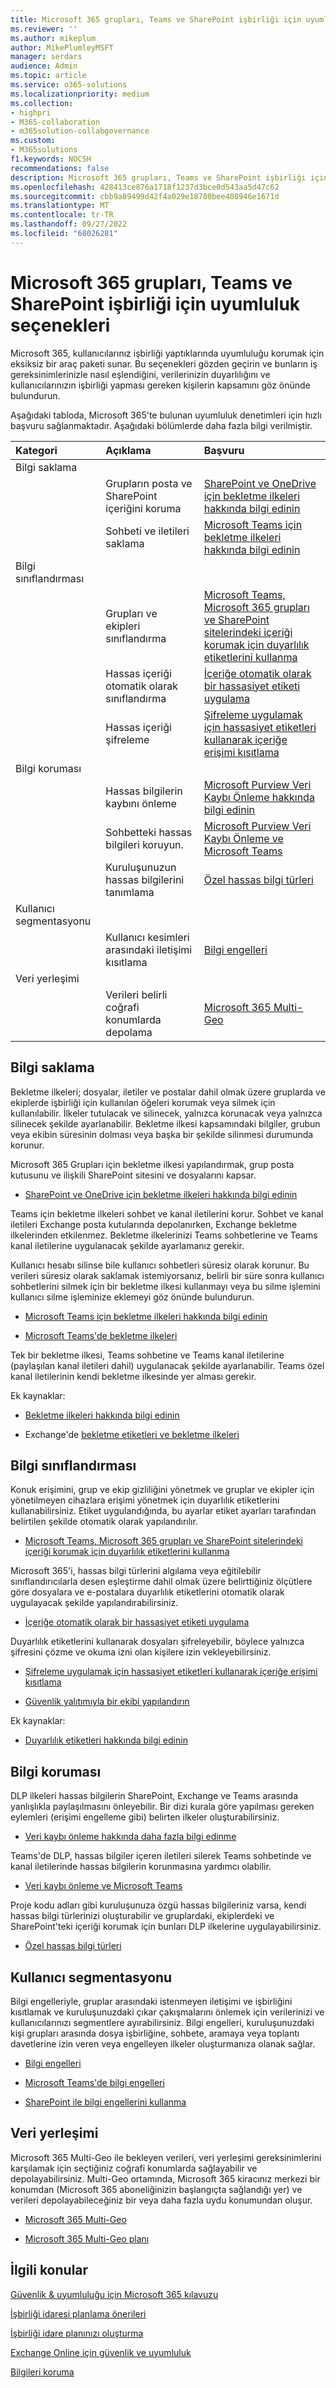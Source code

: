 ```yaml
---
title: Microsoft 365 grupları, Teams ve SharePoint işbirliği için uyumluluk seçenekleri
ms.reviewer: ''
ms.author: mikeplum
author: MikePlumleyMSFT
manager: serdars
audience: Admin
ms.topic: article
ms.service: o365-solutions
ms.localizationpriority: medium
ms.collection:
- highpri
- M365-collaboration
- m365solution-collabgovernance
ms.custom:
- M365solutions
f1.keywords: NOCSH
recommendations: false
description: Microsoft 365 grupları, Teams ve SharePoint işbirliği için uyumluluk seçenekleri hakkında bilgi edinin.
ms.openlocfilehash: 428413ce876a1718f1237d3bce0d543aa5d47c62
ms.sourcegitcommit: cbb9a89499d42f4a029e18780bee408946e1671d
ms.translationtype: MT
ms.contentlocale: tr-TR
ms.lasthandoff: 09/27/2022
ms.locfileid: "68026281"
---
```

# <a name="compliance-options-for-microsoft-365-groups-teams-and-sharepoint-collaboration"></a>Microsoft 365 grupları, Teams ve SharePoint işbirliği için uyumluluk seçenekleri

Microsoft 365, kullanıcılarınız işbirliği yaptıklarında uyumluluğu korumak için eksiksiz bir araç paketi sunar. Bu seçenekleri gözden geçirin ve bunların iş gereksinimlerinizle nasıl eşlendiğini, verilerinizin duyarlılığını ve kullanıcılarınızın işbirliği yapması gereken kişilerin kapsamını göz önünde bulundurun.

Aşağıdaki tabloda, Microsoft 365'te bulunan uyumluluk denetimleri için hızlı başvuru sağlanmaktadır. Aşağıdaki bölümlerde daha fazla bilgi verilmiştir.

|Kategori|Açıklama|Başvuru|
|:-------|:----------|:--------|
|Bilgi saklama|||
||Grupların posta ve SharePoint içeriğini koruma|[SharePoint ve OneDrive için bekletme ilkeleri hakkında bilgi edinin](../compliance/retention-policies-sharepoint.md)|
||Sohbeti ve iletileri saklama|[Microsoft Teams için bekletme ilkeleri hakkında bilgi edinin](../compliance/retention-policies-teams.md)|
|Bilgi sınıflandırması|||
||Grupları ve ekipleri sınıflandırma|[Microsoft Teams, Microsoft 365 grupları ve SharePoint sitelerindeki içeriği korumak için duyarlılık etiketlerini kullanma](../compliance/sensitivity-labels-teams-groups-sites.md)|
||Hassas içeriği otomatik olarak sınıflandırma|[İçeriğe otomatik olarak bir hassasiyet etiketi uygulama](../compliance/apply-sensitivity-label-automatically.md)|
||Hassas içeriği şifreleme|[Şifreleme uygulamak için hassasiyet etiketleri kullanarak içeriğe erişimi kısıtlama](../compliance/encryption-sensitivity-labels.md)|
|Bilgi koruması|||
||Hassas bilgilerin kaybını önleme|[Microsoft Purview Veri Kaybı Önleme hakkında bilgi edinin](../compliance/dlp-learn-about-dlp.md)|
||Sohbetteki hassas bilgileri koruyun.|[Microsoft Purview Veri Kaybı Önleme ve Microsoft Teams](../compliance/dlp-microsoft-teams.md)|
||Kuruluşunuzun hassas bilgilerini tanımlama|[Özel hassas bilgi türleri](../compliance/sensitive-information-type-learn-about.md)|
|Kullanıcı segmentasyonu|||
||Kullanıcı kesimleri arasındaki iletişimi kısıtlama|[Bilgi engelleri](../compliance/information-barriers.md)|
|Veri yerleşimi|||
||Verileri belirli coğrafi konumlarda depolama|[Microsoft 365 Multi-Geo](/microsoft-365/enterprise/microsoft-365-multi-geo)|

## <a name="information-retention"></a>Bilgi saklama

Bekletme ilkeleri; dosyalar, iletiler ve postalar dahil olmak üzere gruplarda ve ekiplerde işbirliği için kullanılan öğeleri korumak veya silmek için kullanılabilir. İlkeler tutulacak ve silinecek, yalnızca korunacak veya yalnızca silinecek şekilde ayarlanabilir. Bekletme ilkesi kapsamındaki bilgiler, grubun veya ekibin süresinin dolması veya başka bir şekilde silinmesi durumunda korunur.

Microsoft 365 Grupları için bekletme ilkesi yapılandırmak, grup posta kutusunu ve ilişkili SharePoint sitesini ve dosyalarını kapsar.

- [SharePoint ve OneDrive için bekletme ilkeleri hakkında bilgi edinin](../compliance/retention-policies-sharepoint.md)

Teams için bekletme ilkeleri sohbet ve kanal iletilerini korur. Sohbet ve kanal iletileri Exchange posta kutularında depolanırken, Exchange bekletme ilkelerinden etkilenmez. Bekletme ilkelerinizi Teams sohbetlerine ve Teams kanal iletilerine uygulanacak şekilde ayarlamanız gerekir. 

Kullanıcı hesabı silinse bile kullanıcı sohbetleri süresiz olarak korunur. Bu verileri süresiz olarak saklamak istemiyorsanız, belirli bir süre sonra kullanıcı sohbetlerini silmek için bir bekletme ilkesi kullanmayı veya bu silme işlemini kullanıcı silme işleminize eklemeyi göz önünde bulundurun.

- [Microsoft Teams için bekletme ilkeleri hakkında bilgi edinin](../compliance/retention-policies-teams.md)

- [Microsoft Teams'de bekletme ilkeleri](/microsoftteams/retention-policies)

Tek bir bekletme ilkesi, Teams sohbetine ve Teams kanal iletilerine (paylaşılan kanal iletileri dahil) uygulanacak şekilde ayarlanabilir. Teams özel kanal iletilerinin kendi bekletme ilkesinde yer alması gerekir.

Ek kaynaklar:

- [Bekletme ilkeleri hakkında bilgi edinin](../compliance/retention.md)

- Exchange'de [bekletme etiketleri ve bekletme ilkeleri](/exchange/security-and-compliance/messaging-records-management/retention-tags-and-policies)

## <a name="information-classification"></a>Bilgi sınıflandırması

Konuk erişimini, grup ve ekip gizliliğini yönetmek ve gruplar ve ekipler için yönetilmeyen cihazlara erişimi yönetmek için duyarlılık etiketlerini kullanabilirsiniz. Etiket uygulandığında, bu ayarlar etiket ayarları tarafından belirtilen şekilde otomatik olarak yapılandırılır.

- [Microsoft Teams, Microsoft 365 grupları ve SharePoint sitelerindeki içeriği korumak için duyarlılık etiketlerini kullanma](../compliance/sensitivity-labels-teams-groups-sites.md)

Microsoft 365'i, hassas bilgi türlerini algılama veya eğitilebilir sınıflandırıcılarla desen eşleştirme dahil olmak üzere belirttiğiniz ölçütlere göre dosyalara ve e-postalara duyarlılık etiketlerini otomatik olarak uygulayacak şekilde yapılandırabilirsiniz.

- [İçeriğe otomatik olarak bir hassasiyet etiketi uygulama](../compliance/apply-sensitivity-label-automatically.md)

Duyarlılık etiketlerini kullanarak dosyaları şifreleyebilir, böylece yalnızca şifresini çözme ve okuma izni olan kişilere izin vekleyebilirsiniz.

- [Şifreleme uygulamak için hassasiyet etiketleri kullanarak içeriğe erişimi kısıtlama](../compliance/encryption-sensitivity-labels.md)

- [Güvenlik yalıtımıyla bir ekibi yapılandırın](./secure-teams-security-isolation.md)

Ek kaynaklar:

- [Duyarlılık etiketleri hakkında bilgi edinin](../compliance/sensitivity-labels.md)


## <a name="information-protection"></a>Bilgi koruması

DLP ilkeleri hassas bilgilerin SharePoint, Exchange ve Teams arasında yanlışlıkla paylaşılmasını önleyebilir. Bir dizi kurala göre yapılması gereken eylemleri (erişimi engelleme gibi) belirten ilkeler oluşturabilirsiniz.

- [Veri kaybı önleme hakkında daha fazla bilgi edinme](../compliance/dlp-learn-about-dlp.md)

Teams'de DLP, hassas bilgiler içeren iletileri silerek Teams sohbetinde ve kanal iletilerinde hassas bilgilerin korunmasına yardımcı olabilir.

- [Veri kaybı önleme ve Microsoft Teams](../compliance/dlp-microsoft-teams.md)

Proje kodu adları gibi kuruluşunuza özgü hassas bilgileriniz varsa, kendi hassas bilgi türlerinizi oluşturabilir ve gruplardaki, ekiplerdeki ve SharePoint'teki içeriği korumak için bunları DLP ilkelerine uygulayabilirsiniz.

- [Özel hassas bilgi türleri](../compliance/sensitive-information-type-learn-about.md)

## <a name="user-segmentation"></a>Kullanıcı segmentasyonu

Bilgi engelleriyle, gruplar arasındaki istenmeyen iletişimi ve işbirliğini kısıtlamak ve kuruluşunuzdaki çıkar çakışmalarını önlemek için verilerinizi ve kullanıcılarınızı segmentlere ayırabilirsiniz. Bilgi engelleri, kuruluşunuzdaki kişi grupları arasında dosya işbirliğine, sohbete, aramaya veya toplantı davetlerine izin veren veya engelleyen ilkeler oluşturmanıza olanak sağlar.

- [Bilgi engelleri](../compliance/information-barriers.md)

- [Microsoft Teams'de bilgi engelleri](/microsoftteams/information-barriers-in-teams)

- [SharePoint ile bilgi engellerini kullanma](/sharepoint/information-barriers)

## <a name="data-residency"></a>Veri yerleşimi

Microsoft 365 Multi-Geo ile bekleyen verileri, veri yerleşimi gereksinimlerini karşılamak için seçtiğiniz coğrafi konumlarda sağlayabilir ve depolayabilirsiniz. Multi-Geo ortamında, Microsoft 365 kiracınız merkezi bir konumdan (Microsoft 365 aboneliğinizin başlangıçta sağlandığı yer) ve verileri depolayabileceğiniz bir veya daha fazla uydu konumundan oluşur.

- [Microsoft 365 Multi-Geo](/microsoft-365/enterprise/microsoft-365-multi-geo)

- [Microsoft 365 Multi-Geo planı](/microsoft-365/enterprise/plan-for-multi-geo)

## <a name="related-topics"></a>İlgili konular

[Güvenlik & uyumluluğu için Microsoft 365 kılavuzu](/office365/servicedescriptions/microsoft-365-service-descriptions/microsoft-365-tenantlevel-services-licensing-guidance/microsoft-365-security-compliance-licensing-guidance)

[İşbirliği idaresi planlama önerileri](collaboration-governance-overview.md#collaboration-governance-planning-recommendations)

[İşbirliği idare planınızı oluşturma](collaboration-governance-first.md)

[Exchange Online için güvenlik ve uyumluluk](/exchange/security-and-compliance/security-and-compliance)

[Bilgileri koruma](../compliance/information-protection.md)
